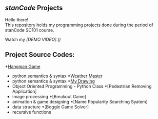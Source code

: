 ## *stanCode* Projects
Hello there!\
This repository holds my programming projects done during the period of stanCode SC101 course.

Watch my *[DEMO VIDEO].()*

## Project Source Codes:
*[Hangman Game](https://github.com/leehaowei/stanCode_projects/blob/main/stanCode_Projects/hangman_game/hangman.py)
  * python semantics & syntax
*[Weather Master](https://github.com/leehaowei/stanCode_projects/blob/main/stanCode_Projects/weather_master/weather_master.py)
  * python semantics & syntax
*[My Drawing](https://github.com/leehaowei/stanCode_projects/blob/main/stanCode_Projects/my_drawing/my_drawing.py)
  * Object Oriented Programming - Python Class
*[Pedestrian Removing Application]
  * image processing
*[Breakout Game]
  * animation & game designing
*[Name Popularity Searching Syatem]
  * data structure
*[Boggle Game Solver]
  * recursive functions
